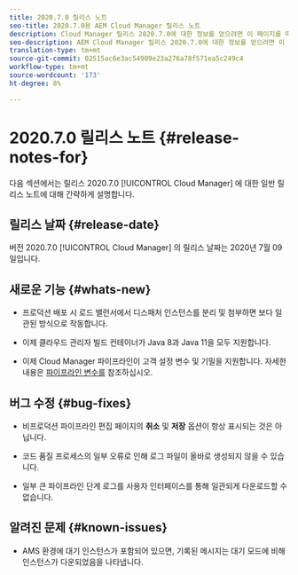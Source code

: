 ```yaml
---
title: 2020.7.0 릴리스 노트
seo-title: 2020.7.0용 AEM Cloud Manager 릴리스 노트
description: Cloud Manager 릴리스 2020.7.0에 대한 정보를 얻으려면 이 페이지를 따르십시오
seo-description: AEM Cloud Manager 릴리스 2020.7.0에 대한 정보를 얻으려면 이 페이지를 따르십시오
translation-type: tm+mt
source-git-commit: 02515ac6e3ac54909e23a276a78f571ea5c249c4
workflow-type: tm+mt
source-wordcount: '173'
ht-degree: 8%

---
```


# 2020.7.0 릴리스 노트 {#release-notes-for}

다음 섹션에서는 릴리스 2020.7.0 [!UICONTROL Cloud Manager] 에 대한 일반 릴리스 노트에 대해 간략하게 설명합니다.

## 릴리스 날짜 {#release-date}

버전 2020.7.0 [!UICONTROL Cloud Manager] 의 릴리스 날짜는 2020년 7월 09일입니다.

## 새로운 기능 {#whats-new}

* 프로덕션 배포 시 로드 밸런서에서 디스패처 인스턴스를 분리 및 첨부하면 보다 일관된 방식으로 작동합니다.

* 이제 클라우드 관리자 빌드 컨테이너가 Java 8과 Java 11을 모두 지원합니다.

* 이제 Cloud Manager 파이프라인이 고객 설정 변수 및 기밀을 지원합니다. 자세한 내용은 [파이프라인 변수를](/help/using/create-an-application-project.md#pipeline-variables) 참조하십시오.

## 버그 수정 {#bug-fixes}

* 비프로덕션 파이프라인 편집 페이지의 **취소** 및 **저장** 옵션이 항상 표시되는 것은 아닙니다.

* 코드 품질 프로세스의 일부 오류로 인해 로그 파일이 올바로 생성되지 않을 수 있습니다.

* 일부 큰 파이프라인 단계 로그를 사용자 인터페이스를 통해 일관되게 다운로드할 수 없습니다.

## 알려진 문제 {#known-issues}

* AMS 환경에 대기 인스턴스가 포함되어 있으면, 기록된 메시지는 대기 모드에 비해 인스턴스가 다운되었음을 나타냅니다.

